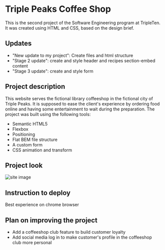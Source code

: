 # Triple Peaks Coffee Shop

This is the second project of the Software Engineering program at TripleTen. It was created using HTML and CSS, based on the design brief.

## Updates

- "New update to my project": Create files and html structure
- "Stage 2 update": create and style header and recipes section-embed content
- "Stage 3 update": create and style form

## Project description

This website serves the fictional library coffeeshop in the fictional city of Triple Peaks. It is supposed to ease the client's experience by ordering food online and having some entertainment to wait during the preparation.
The project was built using the following tools:

- Semantic HTML5
- Flexbox
- Positioning
- Flat BEM file structure
- A custom form
- CSS animation and transform

## Project look

![site image](https://practicum-content.s3.amazonaws.com/resources/Triple20Espresso20page_1696951234.png)

## Instruction to deploy

Best experience on chrome browser

## Plan on improving the project

- Add a coffeeshop club feature to build customer loyalty
- Add social media log in to make customer's profile in the coffeeshop club more personal
